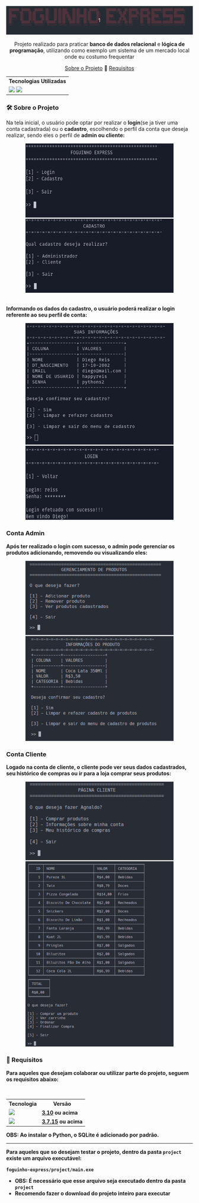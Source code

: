 <div align=center>
    <img src="https://github.com/diegoreiss/foguinho-express/blob/main/images/fexh1.gif">
</div>
<div align=center>
    <p>
        Projeto realizado para praticar <b>banco de dados relacional</b> e <b>lógica de programação</b>, utilizando como exemplo um sistema de um mercado local onde eu costumo frequentar<br>
    </p>
    <p>
        <a href="#about_project">Sobre o Projeto</a> 🔹 <a href="#requirements">Requisitos</a>
    </p>
<div align=center>
    <table>
        <tr>
            <th>Tecnologias Utilizadas</th>
        </tr>
        <tr>
            <td>
                <img src="https://img.shields.io/badge/python-3670A0?style=for-the-badge&logo=python&logoColor=ffdd54">
                <img src="https://img.shields.io/badge/sqlite-%2307405e.svg?style=for-the-badge&logo=sqlite&logoColor=white">
            </td>
        </tr>
    </table>
</div>
</div>
<div>
    <h3 id="about_project"> 🛠️ Sobre o Projeto</h3>
    <p>
        Na tela inicial, o usuário pode optar por realizar o <b>login</b>(se ja tiver uma conta cadastrada) ou o <b>cadastro</b>, escolhendo o perfil da conta que deseja realizar, sendo eles o perfil de <b>admin<b/> ou <b>cliente</b>:
    </p>
</div>
<div align="center">
    <kbd> <img width="400" height="200" src="https://github.com/diegoreiss/foguinho-express/blob/main/images/fexHOME.png"> </kbd>
    <kbd> <img width="400" height="200" src="https://github.com/diegoreiss/foguinho-express/blob/main/images/fexCAD.png"> </kbd>
</div>
<div>
    <br>
    <p>Informando os dados do cadastro, o usuário poderá realizar o login referente ao seu perfil de conta:</p>
</div>
<div align="center">
    <kbd> <img width="400"  src="https://github.com/diegoreiss/foguinho-express/blob/main/images/fexDATACAD.png"> </kbd>
    <kbd> <img width="400" height="200" src="https://github.com/diegoreiss/foguinho-express/blob/main/images/fexLOGIN.png"> </kbd>
</div>
<div>
    <h3>Conta Admin</h3>
    <p>Após ter realizado o login com sucesso, o admin pode gerenciar os produtos adicionando, removendo ou visualizando eles:</p>
</div>
<div align="center">
    <kbd> <img width="400" height="200" src="https://github.com/diegoreiss/foguinho-express/blob/main/images/fexADMINP.PNG"> </kbd>
    <kbd> <img width="400" src="https://github.com/diegoreiss/foguinho-express/blob/main/images/fexPRODUTOCAD.PNG"> </kbd>
</div>
<div>
    <h3>Conta Cliente</h3>
    <p>Logado na conta de cliente, o cliente pode ver seus dados cadastrados, seu histórico de compras ou ir para a loja comprar seus produtos:</p>
</div>
<div align=center>
    <kbd> <img width="400"src="https://github.com/diegoreiss/foguinho-express/blob/main/images/fexCLIENTEPAGE.PNG"> </kbd>
   <kbd> <img width="400" height="500" src="https://github.com/diegoreiss/foguinho-express/blob/main/images/fexLOJA.PNG"> </kbd>
</div>
</div>
<div>
    <h3 id="requirements"> 📃 Requisitos</h3>
    <p>Para aqueles que desejam colaborar ou utilizar parte do projeto, seguem os requisitos abaixo:</p><br>
    <table>
        <tr>
            <th>Tecnologia</th>
            <th>Versão</th>
        </tr>
        <tr>
            <td>
                <img src="https://img.shields.io/badge/python-3670A0?style=for-the-badge&logo=python&logoColor=ffdd54"
            </td>
            <td>
                <a href="https://www.python.org/downloads/release/python-3100/">3.10</a> ou acima
            </td>
        </tr>
        <tr>
            <td>
                <img src="https://img.shields.io/badge/sqlite-%2307405e.svg?style=for-the-badge&logo=sqlite&logoColor=white">
            </td>
            <td>
                <a href="https://www.sqlite.org/index.html">3.7.15</a> ou acima
            </td>
        </tr>
    </table>
    OBS: Ao instalar o Python, o SQLite é adicionado por padrão.
    <hr>
    <p>
        Para aqueles que so desejam testar o projeto, dentro da pasta <code>project</code> existe um arquivo executável:
    </p>
</div>


```
foguinho-express/project/main.exe
```
- OBS: É necessário que esse arquivo seja executado dentro da pasta `project`
- Recomendo fazer o download do projeto inteiro para executar
